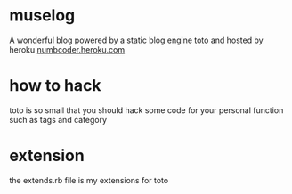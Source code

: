 muselog
=======

A wonderful blog powered by a static blog engine [toto](http://cloudhead.io/toto)
and hosted by heroku
[numbcoder.heroku.com](http://numbcoder.heroku.com)

how to hack
==========

toto is so small that you should hack some code for your personal function
such as tags and category

extension
=========

the extends.rb file is my extensions for toto
